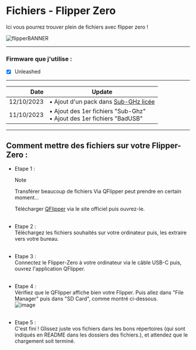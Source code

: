 # Fichiers - Flipper Zero

Ici vous pourrez trouver plein de fichiers avec flipper zero !

![flipperBANNER](https://github.com/Lenigobrick/Flipper_Zero-Files/assets/122463955/3b16df2d-6a50-45bc-9c44-5688e4e12613)

---

### Firmware que j'utilise :
 - [x] Unleashed

---
| Date | Update |
|-----:|-----------|
| 12/10/2023 | • Ajout d'un pack dans [Sub-GHz licée](https://github.com/Lenigobrick/Flipper_Zero-Files/tree/main/Sub-Ghz/Lycee_arrageois-classes) |
| 11/10/2023 | • Ajout des 1er fichiers "Sub-Ghz" </br>  • Ajout des 1er fichiers "BadUSB" |
---

## Comment mettre des fichiers sur votre Flipper-Zero :
 - Etape 1 : </br>
 
   > [!NOTE]
   > Transférer beaucoup de fichiers Via QFlipper
   > peut prendre en certain moment...

   Télécharger [QFlipper](https://flipperzero.one/update) via le site officiel puis ouvrez-le.
   </br>
   </br>
 - Etape 2 : </br>
    Téléchargez les fichiers souhaités sur votre ordinateur puis, les extraire vers votre bureau.
   </br>
   </br>
 - Etape 3 : </br>
    Connectez le Flipper-Zero à votre ordinateur via le câble USB-C puis, ouvrez l'application QFlipper.
   </br>
   </br>
 - Etape 4 : </br>
    Vérifiez que le QFlipper affiche bien votre Flipper. Puis allez dans "File Manager" puis dans "SD Card", comme montré ci-dessous. </br>
     ![image](https://github.com/Lenigobrick/Flipper_Zero-Files/assets/122463955/48ed8bfe-867c-40b5-800e-d1e2f19cdbad)
   </br>
   </br>
 - Etape 5 : </br>
    C'est fini ! Glissez juste vos fichiers dans les bons répertoires (qui sont indiqués en README dans les dossiers des fichiers.), et attendez que le chargement soit terminé.
